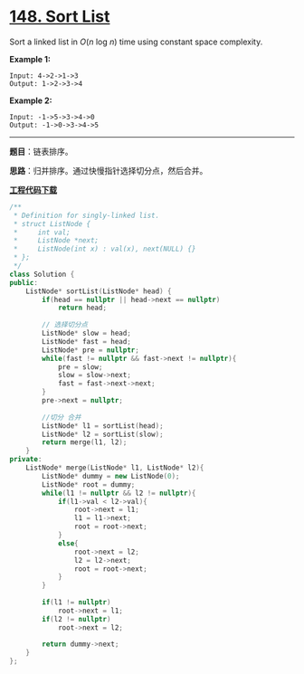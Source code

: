 # [148. Sort List](https://leetcode.com/problems/sort-list/)

Sort a linked list in *O*(*n* log *n*) time using constant space complexity.

**Example 1:**

```
Input: 4->2->1->3
Output: 1->2->3->4
```

**Example 2:**

```
Input: -1->5->3->4->0
Output: -1->0->3->4->5
```

-----

**题目**：链表排序。

**思路**：归并排序。通过快慢指针选择切分点，然后合并。

[**工程代码下载**](https://github.com/shenkh/leetcode)

```cpp
/**
 * Definition for singly-linked list.
 * struct ListNode {
 *     int val;
 *     ListNode *next;
 *     ListNode(int x) : val(x), next(NULL) {}
 * };
 */
class Solution {
public:
    ListNode* sortList(ListNode* head) {
        if(head == nullptr || head->next == nullptr)
            return head;
        
        // 选择切分点
        ListNode* slow = head;
        ListNode* fast = head;
        ListNode* pre = nullptr;
        while(fast != nullptr && fast->next != nullptr){
            pre = slow;
            slow = slow->next;
            fast = fast->next->next;
        }
        pre->next = nullptr;
        
        //切分 合并
        ListNode* l1 = sortList(head);
        ListNode* l2 = sortList(slow);
        return merge(l1, l2);
    }
private:
    ListNode* merge(ListNode* l1, ListNode* l2){
        ListNode* dummy = new ListNode(0);
        ListNode* root = dummy;
        while(l1 != nullptr && l2 != nullptr){
            if(l1->val < l2->val){
                root->next = l1;
                l1 = l1->next;
                root = root->next;
            }
            else{
                root->next = l2;
                l2 = l2->next;
                root = root->next;
            }
        }
        
        if(l1 != nullptr)
            root->next = l1;
        if(l2 != nullptr)
            root->next = l2;
        
        return dummy->next;
    }
};
```
